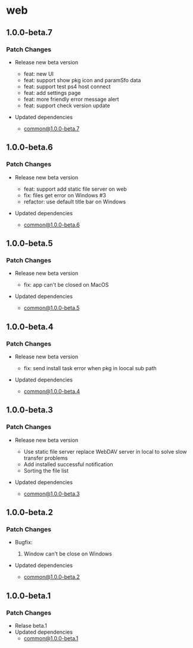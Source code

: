 # web

## 1.0.0-beta.7

### Patch Changes

- Release new beta version

  - feat: new UI
  - feat: support show pkg icon and paramSfo data
  - feat: support test ps4 host connect
  - feat: add settings page
  - feat: more friendly error message alert
  - feat: support check version update

- Updated dependencies
  - common@1.0.0-beta.7

## 1.0.0-beta.6

### Patch Changes

- Release new beta version

  - feat: support add static file server on web
  - fix: files get error on Windows #3
  - refactor: use default title bar on Windows

- Updated dependencies
  - common@1.0.0-beta.6

## 1.0.0-beta.5

### Patch Changes

- Release new beta version

  - fix: app can't be closed on MacOS

- Updated dependencies
  - common@1.0.0-beta.5

## 1.0.0-beta.4

### Patch Changes

- Release new beta version

  - fix: send install task error when pkg in loocal sub path

- Updated dependencies
  - common@1.0.0-beta.4

## 1.0.0-beta.3

### Patch Changes

- Release new beta version

  - Use static file server replace WebDAV server in local to solve slow transfer problems
  - Add installed successful notification
  - Sorting the file list

- Updated dependencies
  - common@1.0.0-beta.3

## 1.0.0-beta.2

### Patch Changes

- Bugfix:

  1. Window can't be close on Windows

- Updated dependencies
  - common@1.0.0-beta.2

## 1.0.0-beta.1

### Patch Changes

- Relase beta.1
- Updated dependencies
  - common@1.0.0-beta.1
